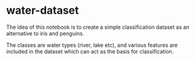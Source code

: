 # water-dataset

The idea of this notebook is to create a simple classification dataset as an alternative to iris and penguins.  

The classes are water types (river, lake etc), and various features are included in the dataset which can act as the basis for classification. 

